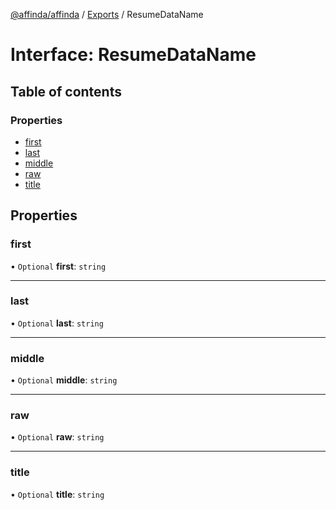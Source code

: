 [@affinda/affinda](../README.md) / [Exports](../modules.md) / ResumeDataName

# Interface: ResumeDataName

## Table of contents

### Properties

- [first](ResumeDataName.md#first)
- [last](ResumeDataName.md#last)
- [middle](ResumeDataName.md#middle)
- [raw](ResumeDataName.md#raw)
- [title](ResumeDataName.md#title)

## Properties

### first

• `Optional` **first**: `string`

___

### last

• `Optional` **last**: `string`

___

### middle

• `Optional` **middle**: `string`

___

### raw

• `Optional` **raw**: `string`

___

### title

• `Optional` **title**: `string`
